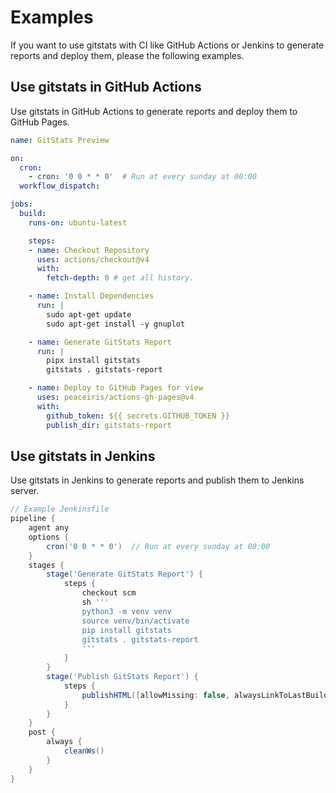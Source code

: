 # Examples

If you want to use gitstats with CI like GitHub Actions or Jenkins to generate reports and deploy them, please the following examples.

## Use gitstats in GitHub Actions

Use gitstats in GitHub Actions to generate reports and deploy them to GitHub Pages.

```yaml
name: GitStats Preview

on:
  cron:
    - cron: '0 0 * * 0'  # Run at every sunday at 00:00
  workflow_dispatch:

jobs:
  build:
    runs-on: ubuntu-latest

    steps:
    - name: Checkout Repository
      uses: actions/checkout@v4
      with:
        fetch-depth: 0 # get all history.

    - name: Install Dependencies
      run: |
        sudo apt-get update
        sudo apt-get install -y gnuplot

    - name: Generate GitStats Report
      run: |
        pipx install gitstats
        gitstats . gitstats-report

    - name: Deploy to GitHub Pages for view
      uses: peaceiris/actions-gh-pages@v4
      with:
        github_token: ${{ secrets.GITHUB_TOKEN }}
        publish_dir: gitstats-report
```

## Use gitstats in Jenkins

Use gitstats in Jenkins to generate reports and publish them to Jenkins server.

```groovy
// Example Jenkinsfile
pipeline {
    agent any
    options {
        cron('0 0 * * 0')  // Run at every sunday at 00:00
    }
    stages {
        stage('Generate GitStats Report') {
            steps {
                checkout scm
                sh '''
                python3 -m venv venv
                source venv/bin/activate
                pip install gitstats
                gitstats . gitstats-report
                '''
            }
        }
        stage('Publish GitStats Report') {
            steps {
                publishHTML([allowMissing: false, alwaysLinkToLastBuild: true, keepAll: true, reportDir: 'gitstats-report', reportFiles: 'index.html', reportName: 'GitStats Report'])
            }
        }
    }
    post {
        always {
            cleanWs()
        }
    }
}
```
